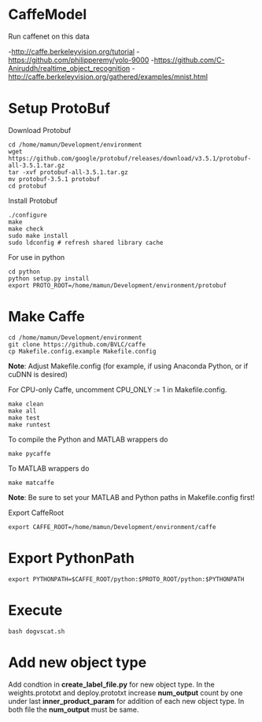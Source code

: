 # CaffeModel

Run caffenet on this data

-http://caffe.berkeleyvision.org/tutorial
-https://github.com/philipperemy/yolo-9000
-https://github.com/C-Aniruddh/realtime_object_recognition
-http://caffe.berkeleyvision.org/gathered/examples/mnist.html

# Setup ProtoBuf

Download Protobuf

    cd /home/mamun/Development/environment
    wget https://github.com/google/protobuf/releases/download/v3.5.1/protobuf-all-3.5.1.tar.gz
    tar -xvf protobuf-all-3.5.1.tar.gz 
    mv protobuf-3.5.1 protobuf
    cd protobuf
    
Install Protobuf

    ./configure
    make
    make check
    sudo make install
    sudo ldconfig # refresh shared library cache
    
For use in python

    cd python
    python setup.py install    
    export PROTO_ROOT=/home/mamun/Development/environment/protobuf

# Make Caffe

    cd /home/mamun/Development/environment
    git clone https://github.com/BVLC/caffe
    cp Makefile.config.example Makefile.config
    
**Note**: Adjust Makefile.config (for example, if using Anaconda Python, or if cuDNN is desired)
    
For CPU-only Caffe, uncomment CPU_ONLY := 1 in Makefile.config.
    
    make clean
    make all
    make test
    make runtest
    
To compile the Python and MATLAB wrappers do 

    make pycaffe
    
To MATLAB wrappers do 
    
    make matcaffe

**Note**: Be sure to set your MATLAB and Python paths in Makefile.config first!

Export CaffeRoot

    export CAFFE_ROOT=/home/mamun/Development/environment/caffe

# Export PythonPath

    export PYTHONPATH=$CAFFE_ROOT/python:$PROTO_ROOT/python:$PYTHONPATH
       
# Execute

    bash dogvscat.sh
    
# Add new object type

Add condtion in **create_label_file.py** for new object type.
In the weights.prototxt and deploy.prototxt increase **num_output** count by one under last **inner_product_param** for addition of each new object type. 
In both file the **num_output** must be same.